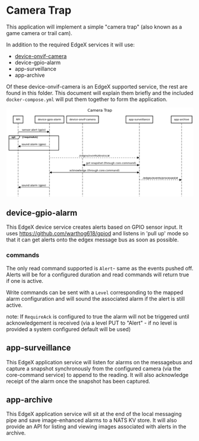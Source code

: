 # Camera Trap

This application will implement a simple "camera trap" (also known as a game camera or trail cam).

In addition to the required EdgeX services it will use:

- [device-onvif-camera](https://github.com/edgexfoundry/device-onvif-camera)
- device-gpio-alarm
- app-surveillance
- app-archive

Of these device-onvif-camera is an EdgeX supported service, the rest are found in this folder.  This document will explain them briefly and the included `docker-compose.yml` will put them together to form the application.

![Sequence Diagram](sequence.png)

## device-gpio-alarm

This EdgeX device service creates alerts based on GPIO sensor input.  It uses https://github.com/warthog618/gpiod and listens in 'pull up' mode so that it can get alerts onto the edgex message bus as soon as possible.

### commands

The only read command supported is `Alert`- same as the events pushed off.  Alerts will be for a configured duration and read commands will return true if one is active.

Write commands can be sent with a `Level` corresponding to the mapped alarm configuration and will sound the associated alarm if the alert is still active.  

note: If `RequireAck` is configured to true the alarm will not be triggered until acknowledgement is received (via a level PUT to "Alert" - if no level is provided a system configured default will be used)

## app-surveillance

This EdgeX application service will listen for alarms on the messagebus and capture a snapshot synchronously from the configured camera (via the core-command service) to append to the reading.  It will also acknowledge receipt of the alarm once the snapshot has been captured.

## app-archive

This EdgeX application service will sit at the end of the local messaging pipe and save image-enhanced alarms to a NATS KV store.  It will also provide an API for listing and viewing images associated with alerts in the archive.